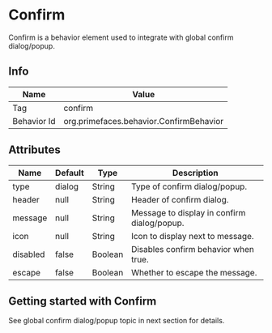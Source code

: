 # Confirm

Confirm is a behavior element used to integrate with global confirm dialog/popup.

## Info

| Name | Value |
| --- | --- |
| Tag | confirm
| Behavior Id | org.primefaces.behavior.ConfirmBehavior

## Attributes

| Name | Default | Type | Description | 
| --- | --- | --- | --- |
| type | dialog | String | Type of confirm dialog/popup.
| header | null | String | Header of confirm dialog.
| message | null | String | Message to display in confirm dialog/popup.
| icon | null | String | Icon to display next to message.
| disabled | false | Boolean | Disables confirm behavior when true.
| escape | false | Boolean | Whether to escape the message.

## Getting started with Confirm
See global confirm dialog/popup topic in next section for details.